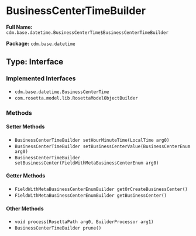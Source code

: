 # BusinessCenterTimeBuilder

**Full Name:** `cdm.base.datetime.BusinessCenterTime$BusinessCenterTimeBuilder`

**Package:** `cdm.base.datetime`

## Type: Interface

### Implemented Interfaces

- `cdm.base.datetime.BusinessCenterTime`
- `com.rosetta.model.lib.RosettaModelObjectBuilder`

### Methods

#### Setter Methods

- `BusinessCenterTimeBuilder setHourMinuteTime(LocalTime arg0)`
- `BusinessCenterTimeBuilder setBusinessCenterValue(BusinessCenterEnum arg0)`
- `BusinessCenterTimeBuilder setBusinessCenter(FieldWithMetaBusinessCenterEnum arg0)`

#### Getter Methods

- `FieldWithMetaBusinessCenterEnumBuilder getOrCreateBusinessCenter()`
- `FieldWithMetaBusinessCenterEnumBuilder getBusinessCenter()`

#### Other Methods

- `void process(RosettaPath arg0, BuilderProcessor arg1)`
- `BusinessCenterTimeBuilder prune()`

